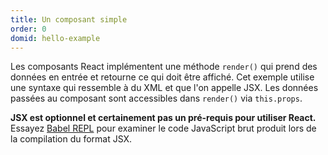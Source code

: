 ```yaml
---
title: Un composant simple
order: 0
domid: hello-example
---
```


Les composants React implémentent une méthode `render()` qui prend des données en entrée et retourne ce qui doit être affiché. Cet exemple utilise une syntaxe qui ressemble à du XML et que l'on appelle JSX. Les données passées au composant sont accessibles dans `render()` via `this.props`.

**JSX est optionnel et certainement pas un pré-requis pour utiliser React.** Essayez [Babel REPL](babel://es5-syntax-example) pour examiner le code JavaScript brut produit lors de la compilation du format JSX.
